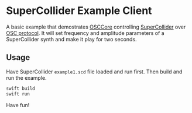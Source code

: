 # SuperCollider Example Client

A basic example that demostrates [OSCCore](https://github.com/segabor/OSCCore) controlling [SuperCollider](https://supercollider.github.io) over [OSC protocol](http://opensoundcontrol.org).
It will set frequency and amplitude parameters of a SuperCollider synth and make it play for two seconds.

## Usage

Have SuperCollider `example1.scd` file loaded and run first. Then build and run the example.

```swift
swift build
swift run
```

Have fun!
